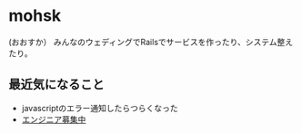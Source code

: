 # mohsk
(おおすか）
みんなのウェディングでRailsでサービスを作ったり、システム整えたり。

## 最近気になること
- javascriptのエラー通知したらつらくなった
- [エンジニア募集中](https://www.wantedly.com/projects/83209)
